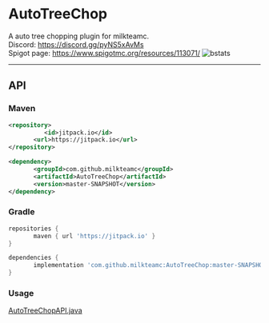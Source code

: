 # AutoTreeChop
A auto tree chopping plugin for milkteamc.  
Discord: https://discord.gg/pyNS5xAvMs  
Spigot page: https://www.spigotmc.org/resources/113071/
![bstats](https://bstats.org/signatures/bukkit/AutoTreeChop.svg)
* * *
## API
### Maven
```xml
<repository>
		  <id>jitpack.io</id>
	   <url>https://jitpack.io</url>
</repository>
```

```xml
<dependency>
	   <groupId>com.github.milkteamc</groupId>
	   <artifactId>AutoTreeChop</artifactId>
	   <version>master-SNAPSHOT</version>
</dependency>
```
### Gradle
```groovy
repositories {
	   maven { url 'https://jitpack.io' }
}
```
```groovy
dependencies {
	   implementation 'com.github.milkteamc:AutoTreeChop:master-SNAPSHOT'
}
```
### Usage
[AutoTreeChopAPI.java](https://github.com/milkteamc/AutoTreeChop/blob/master/src/main/java/org/milkteamc/autotreechop/AutoTreeChopAPI.java)
